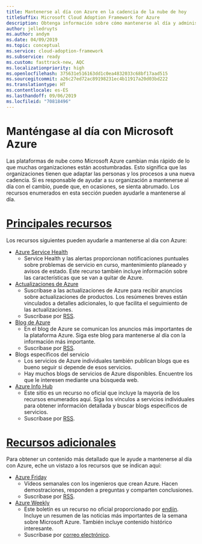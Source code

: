 ```yaml
---
title: Mantenerse al día con Azure en la cadencia de la nube de hoy
titleSuffix: Microsoft Cloud Adoption Framework for Azure
description: Obtenga información sobre cómo mantenerse al día y administrar los cambios con Azure en la cadencia de la nube de hoy.
author: jelledruyts
ms.author: andym
ms.date: 04/09/2019
ms.topic: conceptual
ms.service: cloud-adoption-framework
ms.subservice: ready
ms.custom: fasttrack-new, AQC
ms.localizationpriority: high
ms.openlocfilehash: 375631e516163dd1c0ea4832033c68bf17aad515
ms.sourcegitcommit: a26c27ed72ac89198231ec4b11917a20d03bd222
ms.translationtype: HT
ms.contentlocale: es-ES
ms.lasthandoff: 09/06/2019
ms.locfileid: "70818496"
---
```

# <a name="stay-current-with-microsoft-azure"></a>Manténgase al día con Microsoft Azure

Las plataformas de nube como Microsoft Azure cambian más rápido de lo que muchas organizaciones están acostumbradas. Esto significa que las organizaciones tienen que adaptar las personas y los procesos a una nueva cadencia. Si es responsable de ayudar a su organización a mantenerse al día con el cambio, puede que, en ocasiones, se sienta abrumado. Los recursos enumerados en esta sección pueden ayudarle a mantenerse al día.

# <a name="top-resourcestabtopresources"></a>[Principales recursos](#tab/TopResources)

Los recursos siguientes pueden ayudarle a mantenerse al día con Azure:

- [Azure Service Health](/azure/service-health/service-health-overview)
  - Service Health y las alertas proporcionan notificaciones puntuales sobre problemas de servicio en curso, mantenimiento planeado y avisos de estado. Este recurso también incluye información sobre las características que se van a quitar de Azure.
- [Actualizaciones de Azure](https://azure.microsoft.com/updates)
  - Suscríbase a las actualizaciones de Azure para recibir anuncios sobre actualizaciones de productos. Los resúmenes breves están vinculados a detalles adicionales, lo que facilita el seguimiento de las actualizaciones.
  - Suscríbase por [RSS](https://azurecomcdn.azureedge.net/en-us/updates/feed).
- [Blog de Azure](https://azure.microsoft.com/blog)
  - En el blog de Azure se comunican los anuncios más importantes de la plataforma Azure. Siga este blog para mantenerse al día con la información más importante.
  - Suscríbase por [RSS](https://azurecomcdn.azureedge.net/en-us/blog/feed).
- Blogs específicos del servicio
  - Los servicios de Azure individuales también publican blogs que es bueno seguir si depende de esos servicios.
  - Hay muchos blogs de servicios de Azure disponibles. Encuentre los que le interesen mediante una búsqueda web.
- [Azure Info Hub](https://azureinfohub.azurewebsites.net)
  - Este sitio es un recurso no oficial que incluye la mayoría de los recursos enumerados aquí. Siga los vínculos a servicios individuales para obtener información detallada y buscar blogs específicos de servicios.
  - Suscríbase por [RSS](https://azureinfohub.azurewebsites.net/Feed?serviceTitle=Azure).

# <a name="additional-resourcestabadditionalresources"></a>[Recursos adicionales](#tab/AdditionalResources)

Para obtener un contenido más detallado que le ayude a mantenerse al día con Azure, eche un vistazo a los recursos que se indican aquí:

- [Azure Friday](https://channel9.msdn.com/Shows/Azure-Friday)
  - Vídeos semanales con los ingenieros que crean Azure. Hacen demostraciones, responden a preguntas y comparten conclusiones.
  - Suscríbase por [RSS](https://channel9.msdn.com/Shows/Azure-Friday/feed).
- [Azure Weekly](https://azureweekly.info)
  - Este boletín es un recurso no oficial proporcionado por [endjin](https://endjin.com). Incluye un resumen de las noticias más importantes de la semana sobre Microsoft Azure. También incluye contenido histórico interesante.
  - Suscríbase por [correo electrónico](https://azureweekly.info).
